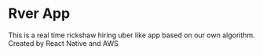 # Rver App
 This is a real time rickshaw hiring uber like app based on our own algorithm. Created by React Native and AWS
